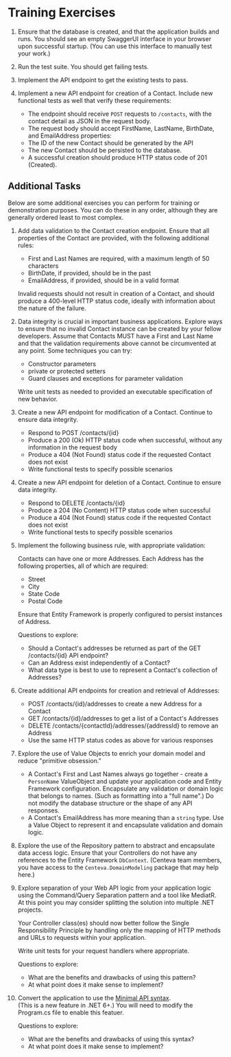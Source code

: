 # Training Exercises

1. Ensure that the database is created, and that the application builds and
   runs.  You should see an empty SwaggerUI interface in your browser upon
   successful startup.  (You can use this interface to manually test your work.)

2. Run the test suite.  You should get failing tests.

3. Implement the API endpoint to get the existing tests to pass.

4. Implement a new API endpoint for creation of a Contact.  Include new
   functional tests as well that verify these requirements:

   * The endpoint should receive `POST` requests to `/contacts`, with the
     contact detail as JSON in the request body.
   * The request body should accept FirstName, LastName, BirthDate, and
     EmailAddress properties:
   * The ID of the new Contact should be generated by the API
   * The new Contact should be persisted to the database.
   * A successful creation should produce HTTP status code of 201 (Created).

## Additional Tasks

Below are some additional exercises you can perform for training or
demonstration purposes.  You can do these in any order, although they are
generally ordered least to most complex.

1. Add data validation to the Contact creation endpoint.  Ensure that all
   properties of the Contact are provided, with the following additional rules:

   * First and Last Names are required, with a maximum length of 50 characters
   * BirthDate, if provided, should be in the past
   * EmailAddress, if provided, should be in a valid format

   Invalid requests should not result in creation of a Contact, and should
   produce a 400-level HTTP status code, ideally with information about the
   nature of the failure.

2. Data integrity is crucial in important business applications.  Explore ways
   to ensure that no invalid Contact instance can be created by your fellow
   developers.  Assume that Contacts MUST have a First and Last Name and that
   the validation requirements above cannot be circumvented at any point.  Some
   techniques you can try:

   * Constructor parameters
   * private or protected setters
   * Guard clauses and exceptions for parameter validation

   Write unit tests as needed to provided an executable specification of new
   behavior.

3. Create a new API endpoint for modification of a Contact.  Continue to ensure
   data integrity.

   * Respond to POST /contacts/{id}
   * Produce a 200 (Ok) HTTP status code when successful, without any
     information in the request body
   * Produce a 404 (Not Found) status code if the requested Contact does not
     exist
   * Write functional tests to specify possible scenarios
  
4. Create a new API endpoint for deletion of a Contact.  Continue to ensure data
   integrity.

   * Respond to DELETE /contacts/{id}
   * Produce a 204 (No Content) HTTP status code when successful
   * Produce a 404 (Not Found) status code if the requested Contact does not
     exist
   * Write functional tests to specify possible scenarios

5. Implement the following business rule, with appropriate validation:

   Contacts can have one or more Addresses.  Each Address has the following
   properties, all of which are required:

   * Street
   * City
   * State Code
   * Postal Code

   Ensure that Entity Framework is properly configured to persist instances of
   Address.

   Questions to explore:

   * Should a Contact's addresses be returned as part of the GET /contacts/{id}
     API endpoint?
   * Can an Address exist independently of a Contact?  
   * What data type is best to use to represent a Contact's collection of
     Addresses?

6. Create additional API endpoints for creation and retrieval of Addresses:

   * POST /contacts/{id}/addresses to create a new Address for a Contact
   * GET /contacts/{id}/addresses to get a list of a Contact's Addresses
   * DELETE /contacts/{contactId}/addresses/{addressId} to remove an Address
   * Use the same HTTP status codes as above for various responses

7. Explore the use of Value Objects to enrich your domain model and reduce
   "primitive obsession."  

   * A Contact's First and Last Names always go together - create a `PersonName`
     ValueObject and update your application code and Entity Framework
     configuration.  Encapsulate any validation or domain logic that belongs to
     names.  (Such as formatting into a "full name".)  Do not modify the
     database structure or the shape of any API responses.
   * A Contact's EmailAddress has more meaning than a `string` type.  Use a
     Value Object to represent it and encapsulate validation and domain logic.

8. Explore the use of the Repository pattern to abstract and encapsulate data
   access logic.  Ensure that your Controllers do not have any references to the
   Entity Framework `DbContext`.  (Centeva team members, you have access to the
   `Centeva.DomainModeling` package that may help here.)

9. Explore separation of your Web API logic from your application logic using
   the Command/Query Separation pattern and a tool like MediatR.  At this point
   you may consider splitting the solution into multiple .NET projects.

   Your Controller class(es) should now better follow the Single Responsibility
   Principle by handling only the mapping of HTTP methods and URLs to requests
   within your application.

   Write unit tests for your request handlers where appropriate.

   Questions to explore:

   * What are the benefits and drawbacks of using this pattern?
   * At what point does it make sense to implement?

10. Convert the application to use the [Minimal API syntax](https://learn.microsoft.com/en-us/aspnet/core/fundamentals/minimal-apis/overview).  
    (This is a new feature in .NET 6+.)  You will need to modify the Program.cs file to
    enable this featuer.

    Questions to explore:

    * What are the benefits and drawbacks of using this syntax?
    * At what point does it make sense to implement?
